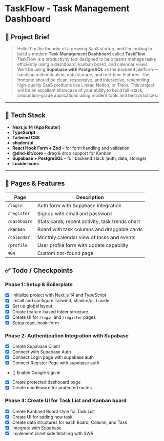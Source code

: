 # TaskFlow - Task Management Dashboard

## 🧾 Project Brief

> Hello! I'm the founder of a growing SaaS startup, and I’m looking to build a modern **Task Management Dashboard** called **TaskFlow**.  
> TaskFlow is a productivity tool designed to help teams manage tasks efficiently using a dashboard, kanban board, and calendar views.  
> We’ll be using **Supabase with PostgreSQL** as the backend platform — handling authentication, data storage, and real-time features. The frontend should be clean, responsive, and interactive, resembling high-quality SaaS products like Linear, Notion, or Trello.
> This project will be an excellent showcase of your ability to build full-stack, production-grade applications using modern tools and best practices.

---

## 🧱 Tech Stack

- **Next.js 14 (App Router)**
- **TypeScript**
- **Tailwind CSS**
- **shadcn/ui**
- **React Hook Form + Zod** – for form handling and validation
- **@dnd-kit/core** – drag & drop support for Kanban
- **Supabase + PostgreSQL** – full backend stack (auth, data, storage)
- **Lucide Icons**

---

## 📄 Pages & Features

| Page         | Description                                     |
| ------------ | ----------------------------------------------- |
| `/login`     | Auth form with Supabase integration             |
| `/register`  | Signup with email and password                  |
| `/dashboard` | Stats cards, recent activity, task trends chart |
| `/kanban`    | Board with task columns and draggable cards     |
| `/calendar`  | Monthly calendar view of tasks and events       |
| `/profile`   | User profile form with update capability        |
| `404`        | Custom not-found page                           |

## ✅ Todo / Checkpoints

### Phase 1: Setup & Boilerplate

- [x] Initialize project with Next.js 14 and TypeScript
- [x] Install and configure Tailwind, shadcn/ui, Lucide
- [x] Set up global layout
- [x] Create feature-based folder structure
- [x] Create UI for `/login` and `/register` pages
- [x] Setup react-hook-form

### Phase 2: Authentication Integration with Supabase

- [x] Create Supabase Client
- [x] Connect with Supabase Auth
- [x] Connect Login page with supabase auth
- [x] Connect Register Page with supabase auth
- [] Enable Google sign in
- [x] Create protected dashboard page
- [x] Create middleware for protected routes

### Phase 3: Create UI for Task List and Kanban board

- [x] Create Kanband Board style for Task List
- [x] Create UI for adding new task
- [x] Create data structures for each Board, Column, and Task
- [x] Integrate with Supabase
- [x] Implement client side fetching with SWR
